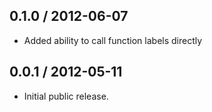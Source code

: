0.1.0 / 2012-06-07
------------------
* Added ability to call function labels directly

0.0.1 / 2012-05-11
------------------
* Initial public release.